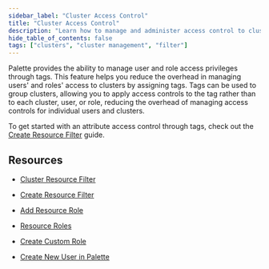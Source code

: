 ```yaml
---
sidebar_label: "Cluster Access Control"
title: "Cluster Access Control"
description: "Learn how to manage and administer access control to clusters through tags."
hide_table_of_contents: false
tags: ["clusters", "cluster management", "filter"]
---
```


Palette provides the ability to manage user and role access privileges through tags. This feature helps you reduce the
overhead in managing users' and roles' access to clusters by assigning tags. Tags can be used to group clusters,
allowing you to apply access controls to the tag rather than to each cluster, user, or role, reducing the overhead of
managing access controls for individual users and clusters.

To get started with an attribute access control through tags, check out the
[Create Resource Filter](create-add-filter.md) guide.

## Resources

- [Cluster Resource Filter](create-add-filter.md)

- [Create Resource Filter](create-add-filter.md#create-resource-filter)

- [Add Resource Role](create-add-filter.md#add-resource-role)

- [Resource Roles](../../../user-management/palette-rbac/resource-scope-roles-permissions.md)

- [Create Custom Role](../../../user-management/new-user.md#create-custom-role)

- [Create New User in Palette](../../../user-management/new-user.md#create-a-new-user)
